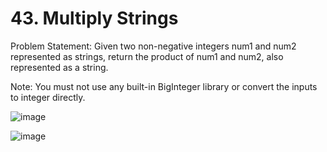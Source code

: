 # 43. Multiply Strings

Problem Statement: Given two non-negative integers num1 and num2 represented as strings, return the product of num1 and num2, also represented as a string.

Note: You must not use any built-in BigInteger library or convert the inputs to integer directly.

![image](https://github.com/aryanv175/leetcode/assets/91381804/9130b399-c936-438a-ba71-0cad67a2085c)

![image](https://github.com/aryanv175/leetcode/assets/91381804/978ac023-702c-4047-94c1-0115cab29568)
